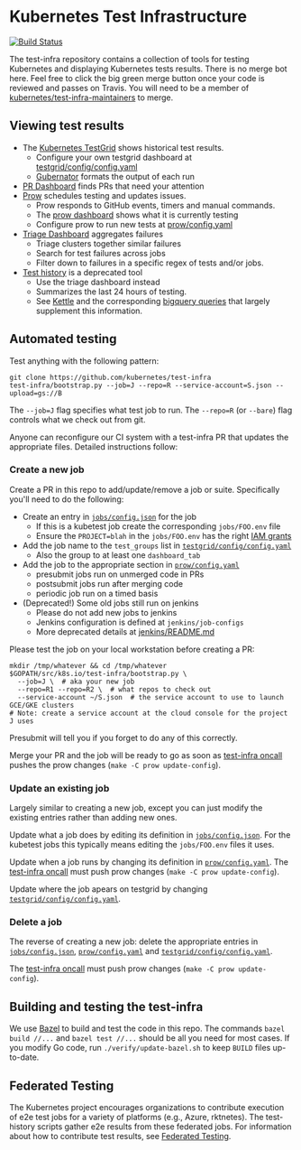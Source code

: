 # Kubernetes Test Infrastructure

[![Build Status](https://travis-ci.org/kubernetes/test-infra.svg?branch=master)](https://travis-ci.org/kubernetes/test-infra)

The test-infra repository contains a collection of tools for testing Kubernetes
and displaying Kubernetes tests results. There is no merge bot here. Feel free
to click the big green merge button once your code is reviewed and passes on
Travis. You will need to be a member of
[kubernetes/test-infra-maintainers](https://github.com/orgs/kubernetes/teams/test-infra-maintainers)
to merge.

## Viewing test results

* The [Kubernetes TestGrid](https://k8s-testgrid.appspot.com/) shows historical test results.
  - Configure your own testgrid dashboard at [testgrid/config/config.yaml](testgrid/config/config.yaml)
  - [Gubernator](https://k8s-gubernator.appspot.com/) formats the output of each run
* [PR Dashboard](https://k8s-gubernator.appspot.com/pr) finds PRs that need your attention
* [Prow](https://prow.k8s.io) schedules testing and updates issues.
  - Prow responds to GitHub events, timers and manual commands.
  - The [prow dashboard](https://prow.k8s.io/) shows what it is currently testing
  - Configure prow to run new tests at [prow/config.yaml](prow/config.yaml)
* [Triage Dashboard](https://go.k8s.io/triage) aggregates failures
  - Triage clusters together similar failures
  - Search for test failures across jobs
  - Filter down to failures in a specific regex of tests and/or jobs.
* [Test history](https://go.k8s.io/test-history) is a deprecated tool
  - Use the triage dashboard instead
  - Summarizes the last 24 hours of testing.
  - See [Kettle](kettle) and the corresponding [bigquery queries](experiment/bigquery) that largely supplement this information.


## Automated testing

Test anything with the following pattern:

```
git clone https://github.com/kubernetes/test-infra
test-infra/bootstrap.py --job=J --repo=R --service-account=S.json --upload=gs://B
```

The `--job=J` flag specifies what test job to run.
The `--repo=R` (or `--bare`) flag controls what we check out from git.

Anyone can reconfigure our CI system with a test-infra PR that updates the
appropriate files. Detailed instructions follow:

### Create a new job

Create a PR in this repo to add/update/remove a job or suite. Specifically
you'll need to do the following:
* Create an entry in [`jobs/config.json`] for the job
  - If this is a kubetest job create the corresponding `jobs/FOO.env` file
  - Ensure the `PROJECT=blah` in the `jobs/FOO.env` has the right [IAM grants](jenkins/check_projects.py)
* Add the job name to the `test_groups` list in [`testgrid/config/config.yaml`](https://github.com/kubernetes/test-infra/blob/master/testgrid/config/config.yaml)
  - Also the group to at least one `dashboard_tab`
* Add the job to the appropriate section in [`prow/config.yaml`](https://github.com/kubernetes/test-infra/blob/master/prow/config.yaml)
  - presubmit jobs run on unmerged code in PRs
  - postsubmit jobs run after merging code
  - periodic job run on a timed basis
* (Deprecated!) Some old jobs still run on jenkins
  - Please do not add new jobs to jenkins
  - Jenkins configuration is defined at `jenkins/job-configs`
  - More deprecated details at [jenkins/README.md](jenkins/README.md)


Please test the job on your local workstation before creating a PR:
```
mkdir /tmp/whatever && cd /tmp/whatever
$GOPATH/src/k8s.io/test-infra/bootstrap.py \
  --job=J \  # aka your new job
  --repo=R1 --repo=R2 \  # what repos to check out
  --service-account ~/S.json  # the service account to use to launch GCE/GKE clusters
# Note: create a service account at the cloud console for the project J uses
```

Presubmit will tell you if you forget to do any of this correctly.

Merge your PR and the job will be ready to go as soon as [test-infra oncall]
pushes the prow changes (`make -C prow update-config`).

### Update an existing job

Largely similar to creating a new job, except you can just modify the existing
entries rather than adding new ones.

Update what a job does by editing its definition in [`jobs/config.json`]. For
the kubetest jobs this typically means editing the `jobs/FOO.env` files it uses.

Update when a job runs by changing its definition in [`prow/config.yaml`].
The [test-infra oncall] must push prow changes (`make -C prow update-config`).

Update where the job apears on testgrid by changing [`testgrid/config/config.yaml`].

### Delete a job

The reverse of creating a new job: delete the appropriate entries in
[`jobs/config.json`], [`prow/config.yaml`] and [`testgrid/config/config.yaml`].

The [test-infra oncall] must push prow changes (`make -C prow update-config`).

## Building and testing the test-infra

We use [Bazel](https://www.bazel.io/) to build and test the code in this repo.
The commands `bazel build //...` and `bazel test //...` should be all you need
for most cases. If you modify Go code, run `./verify/update-bazel.sh` to keep
`BUILD` files up-to-date.

## Federated Testing

The Kubernetes project encourages organizations to contribute execution of e2e
test jobs for a variety of platforms (e.g., Azure, rktnetes).  The test-history
scripts gather e2e results from these federated jobs.  For information about
how to contribute test results, see [Federated Testing](docs/federated_testing.md).


[`jobs/config.json`]: https://github.com/kubernetes/test-infra/blob/master/jobs/config.json
[`prow/config.yaml`]: https://github.com/kubernetes/test-infra/blob/master/prow/config.yaml
[`testgrid/config/config.yaml`]: https://github.com/kubernetes/test-infra/blob/master/testgrid/config/config.yaml
[test-infra oncall]: https://go.k8s.io/oncall
